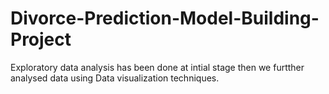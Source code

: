 # Divorce-Prediction-Model-Building-Project

Exploratory data analysis has been  done at intial stage then we furtther analysed data using Data visualization techniques. 
